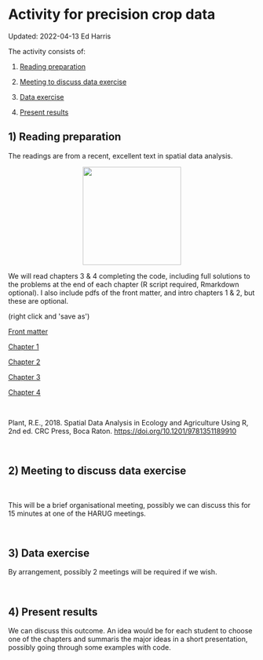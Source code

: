 # Activity for precision crop data
Updated: 2022-04-13 
Ed Harris

The activity consists of:

1) [Reading preparation](#reading)

2) [Meeting to discuss data exercise](#meeting)

3) [Data exercise](#data)

4) [Present results](#present)


## 1) Reading preparation<a id='reading'></a>

The readings are from a recent, excellent text in spatial data analysis.


<p align="center">

<img src="https://github.com/weharris/C7046-activity/blob/main/material/cover.png?raw=true" width="200">

</p>

We will read chapters 3 & 4 completing the code, including full solutions to the problems at the end of each chapter (R script required, Rmarkdown optional).  I also include pdfs of the front matter, and intro chapters 1 & 2, but these are optional.

 (right click and 'save as')

<a href="https://github.com/weharris/C7046-activity/blob/main/material/00-fm.pdf" download> Front matter </a>

<a href="https://github.com/weharris/C7046-activity/blob/main/material/01-ch01.pdf" download> Chapter 1 </a>

<a href="https://github.com/weharris/C7046-activity/blob/main/material/02-ch02.pdf" download> Chapter 2 </a>

<a href="https://github.com/weharris/C7046-activity/blob/main/material/03-ch03.pdf" download> Chapter 3 </a>

<a href="https://github.com/weharris/C7046-activity/blob/main/material/04-ch04.pdf" download> Chapter 4 </a>



<br>

Plant, R.E., 2018. Spatial Data Analysis in Ecology and Agriculture Using R, 2nd ed. CRC Press, Boca Raton. https://doi.org/10.1201/9781351189910

<br>

## 2) Meeting to discuss data exercise<a id='meeting'></a>

<br>

This will be a brief organisational meeting, possibly we can discuss this for 15 minutes at one of the HARUG meetings.

<br>

## 3) Data exercise<a id='data'></a>

By arrangement, possibly 2 meetings will be required if we wish.

<br>

## 4) Present results<a id='present'></a>

We can discuss this outcome.  An idea would be for each student to choose one of the chapters and summaris the major ideas in a short presentation, possibly going through some examples with code.